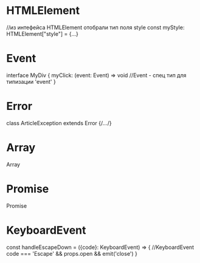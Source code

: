 
# HTMLElement
//из интефейса HTMLElement отобрали тип поля style
const myStyle: HTMLElement["style"] = {...}


# Event
interface MyDiv {
  myClick: (event: Event) => void              //Event - спец тип для типизации 'event'
}


# Error
class ArticleException extends Error {/*...*/}


# Array
Array<number>

# Promise
Promise<User>


# KeyboardEvent
const handleEscapeDown = ({code}: KeyboardEvent) => {      //KeyboardEvent
  code === 'Escape' && props.open && emit('close')
}


#






